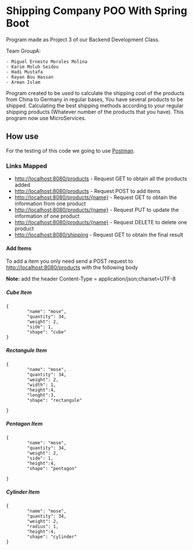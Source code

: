 # Shipping Company POO With Spring Boot

Program made as Project 3 of our Backend Development Class.

Team GroupA:

	- Miguel Ernesto Morales Molina
	- Karim Moluh Seidou
	- Hadi Mustafa
	- Rayan Bou Hassan
	- Arman Islam

Program created to be used to calculate the shipping cost of the products from China to Germany in regular bases, You have several products to be shipped. Calculating the best shipping methods according to your regular shipping products (Whatever number of the products that you have).
This program now use MicroServices.

## How use
	
For the testing of this code we going to use [Postman](https://www.postman.com/).

### Links Mapped

- [http://localhost:8080/products](http://localhost:8080/products) - Request GET to obtain all the products added
- [http://localhost:8080/products](http://localhost:8080/products) - Request POST to add items
- [http://localhost:8080/products/{name}](http://localhost:8080/products) - Request GET to obtain the information from one product
- [http://localhost:8080/products/{name}](http://localhost:8080/products) - Request PUT to update the information of one product
- [http://localhost:8080/products/{name}](http://localhost:8080/products) - Request DELETE to delete one product
- [http://localhost:8080/shipping](http://localhost:8080/shipping) - Request GET to obtain the final result

#### Add Items

To add a item you only need send a POST request to [http://localhost:8080/products](http://localhost:8080/products) with the following body

**Note:** add the header Content-Type = application/json;charset=UTF-8

##### Cube Item

```
{
        "name": "mose",
        "quantity": 34,
        "weight": 2,
        "side": 1,
        "shape": "cube"       
}

```

##### Rectangule Item

```
{
        "name": "mose",
        "quantity": 34,
        "weight": 2,
        "width": 1,
        "height":4,
        "lenght":3,
        "shape": "rectangule"
        
}

```

##### Pentagon Item

```
{
        "name": "mose",
        "quantity": 34,
        "weight": 2,
        "side": 1,
        "height":4,
        "shape": "pentagon"
     
}

```

##### Cylinder Item

```
{
        "name": "mose",
        "quantity": 34,
        "weight": 2,
        "radius": 1,
        "height":4,
        "shape": "cylinder"       
}
```